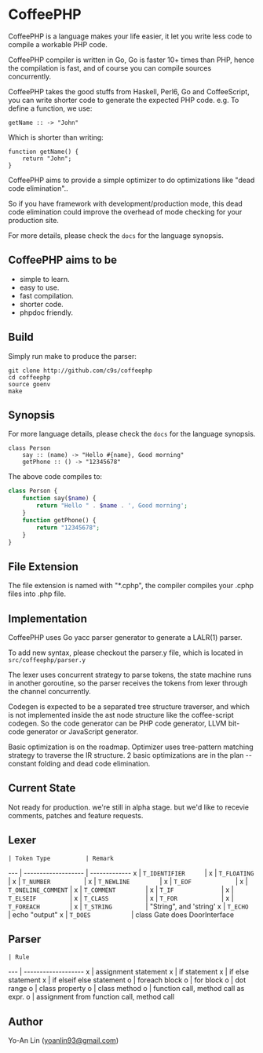 CoffeePHP
==================

CoffeePHP is a language makes your life easier,
it let you write less code to compile a workable PHP code.

CoffeePHP compiler is written in Go, Go is faster 10+ times than PHP, hence the
compilation is fast, and of course you can compile sources concurrently.

CoffeePHP takes the good stuffs from Haskell, Perl6, Go and CoffeeScript, you can write
shorter code to generate the expected PHP code. e.g. To define a function, we use:

    getName :: -> "John"

Which is shorter than writing:

    function getName() {
        return "John";
    }

CoffeePHP aims to provide a simple optimizer to do optimizations like "dead
code elimination"..

So if you have framework with development/production mode, this dead code
elimination could improve the overhead of mode checking for your production
site.

For more details, please check the `docs` for the language synopsis.


CoffeePHP aims to be
---------------------

* simple to learn.
* easy to use.
* fast compilation.
* shorter code.
* phpdoc friendly.


Build
---------
Simply run make to produce the parser:

    git clone http://github.com/c9s/coffeephp
    cd coffeephp
    source goenv
    make

Synopsis
---------
For more language details, please check the `docs` for the language synopsis.

    class Person
        say :: (name) -> "Hello #{name}, Good morning"
        getPhone :: () -> "12345678"
        
The above code compiles to:

```php
class Person {
    function say($name) {
        return "Hello " . $name . ', Good morning';
    }
    function getPhone() {
        return "12345678";
    }
}
```

File Extension
--------------------
The file extension is named with "\*.cphp", the compiler compiles your .cphp
files into .php file.


Implementation
---------------
CoffeePHP uses Go yacc parser generator to generate a LALR(1) parser. 

To add new syntax, please checkout the parser.y file, which is located in
`src/coffeephp/parser.y`

The lexer uses concurrent strategy to parse tokens, the state machine runs in
another goroutine, so the parser receives the tokens from lexer through the
channel concurrently.

Codegen is expected to be a separated tree structure traverser, and 
which is not implemented inside the ast node structure like the
coffee-script codegen. So the code generator can be PHP code generator, LLVM
bit-code generator or JavaScript generator.

Basic optimization is on the roadmap. Optimizer uses tree-pattern matching
strategy to traverse the IR structure. 2 basic optimizations are in the plan --
constant folding and dead code elimination.


Current State
-------------
Not ready for production. we're still in alpha stage. but we'd like to recevie
comments, patches and feature requests.


Lexer
------

    | Token Type          | Remark
--- | ------------------- | -------------
 x  | `T_IDENTIFIER     ` | 
 x  | `T_FLOATING       ` |
 x  | `T_NUMBER         ` |
 x  | `T_NEWLINE        ` |
 x  | `T_EOF            ` |
 x  | `T_ONELINE_COMMENT` |
 x  | `T_COMMENT        ` |
 x  | `T_IF             ` |
 x  | `T_ELSEIF         ` |
 x  | `T_CLASS          ` |
 x  | `T_FOR            ` |
 x  | `T_FOREACH        ` | 
 x  | `T_STRING         ` |  "String", and 'string'
 x  | `T_ECHO           ` |  echo "output"
 x  | `T_DOES           ` |  class Gate does DoorInterface

Parser
---------

    | Rule                
--- | -------------------
 x  | assignment statement
 x  | if statement
 x  | if else statement
 x  | if elseif else statement
 o  | foreach block
 o  | for block
 o  | dot range
 o  | class property
 o  | class method
 o  | function call, method call as expr.
 o  | assignment from function call, method call


Author
-------------

Yo-An Lin (yoanlin93@gmail.com)


